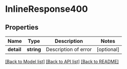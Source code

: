 # InlineResponse400

## Properties
Name | Type | Description | Notes
------------ | ------------- | ------------- | -------------
**detail** | **string** | Description of error | [optional] 

[[Back to Model list]](../README.md#documentation-for-models) [[Back to API list]](../README.md#documentation-for-api-endpoints) [[Back to README]](../README.md)


